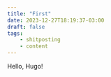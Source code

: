 ```yaml
---
title: "First"
date: 2023-12-27T18:19:37-03:00
draft: false
tags:
    - shitposting
    - content
---
```


Hello, Hugo!

